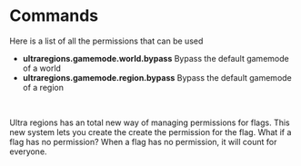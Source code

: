 # Commands
Here is a list of all the permissions that can be used
<br>

* **ultraregions.gamemode.world.bypass** Bypass the default gamemode of a world
* **ultraregions.gamemode.region.bypass** Bypass the default gamemode of a region
<br>

Ultra regions has an total new way of managing permissions for flags. This new system lets you create the create the permission for the flag. 
What if a flag has no permission?
When a flag has no permission, it will count for everyone.
<br> <!--- <<<< THIS ONE ONLY ON THE LAST COMMAND-->